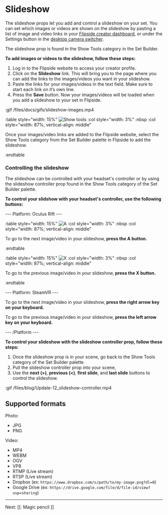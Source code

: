 # Slideshow

The slideshow props let you add and control a slideshow on your set.  You can set which images or videos are shown on the slideshow by pasting a list of image and video links in your [Flipside creator dashboard](/user), or under the Settings button in the [desktop camera switcher](https://www.flipsidexr.com/docs/1.0/recording-a-show/editing-your-show/cutting-cameras).

The slideshow prop is found in the Show Tools category in the Set Builder.

**To add images or videos to the slideshow, follow these steps:**

1. Log in to the Flipside website to access your creator profile.
2. Click on the **Slideshow** link.  This will bring you to the page where you can add the links to the images/videos you want in your slideshow.
3. Paste the links for your images/videos in the text field.  Make sure to start each link on it’s own line.
4. Press the **Save** button.  Now your images/videos will be loaded when you add a slideshow to your set in Flipside.

:gif /files/docs/gifs/slideshow-images.mp4

:table style="width: 15%"
	![Show tools](/files/docs/graphics/button_p-show-tools.png)
:col style="width: 3%"
	:nbsp
:col style="width: 87%; vertical-align: middle"

Once your images/video links are added to the Flipside website, select the Show Tools category from the Set Builder palette in Flipside to add the slideshow.

:endtable

### Controlling the slideshow

The slideshow can be controlled with your headset's controller or by using the slideshow controller prop found in the Show Tools category of the Set Builder palette.

**To control your slidshow with your headset's controller, use the following buttons:**

--- Platform: Oculus Rift ---

:table style="width: 15%"
	![A](/files/docs/graphics/Oculus-touch_R-a.png)
:col style="width: 3%"
	:nbsp
:col style="width: 87%; vertical-align: middle"

To go to the next image/video in your slideshow, **press the A button.**

:endtable

:table style="width: 15%"
	![X](/files/docs/graphics/Oculus-touch_L-x.png)
:col style="width: 3%"
	:nbsp
:col style="width: 87%; vertical-align: middle"

To go to the previous image/video in your slideshow, **press the X button.**

:endtable

--- Platform: SteamVR ---

To go to the next image/video in your slideshow, **press the right arrow key on your keyboard.**

To go to the previous image/video in your slideshow, **press the left arrow key on your keyboard.**

--- /Platform ---

**To control your slideshow with the slideshow controller prop, follow these steps:**

1. Once the slideshow prop is in your scene, go back to the Show Tools category of the Set Builder palette.
2. Pull the slideshow controller prop into your scene,
3. Use the **next (>)**, **previous (<)**, **first slide**, and **last slide** buttons to control the slideshow.

:gif /files/blog/Update-12_slideshow-controller.mp4

## Supported formats

Photo:

* JPG
* PNG

Video:

* MP4
* WEBM
* OGV
* VP8
* RTMP (Live stream)
* RTSP (Live stream)
* Dropbox (ex: `https://www.dropbox.com/s/path/to/my-image.png?dl=0`)
* Google Drive (ex: `https://drive.google.com/file/d/file-id/view?usp=sharing`)

---

Next: [[: Magic pencil ]]
